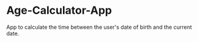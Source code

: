 # Age-Calculator-App
App to calculate the time between the user's date of birth and the current date.
